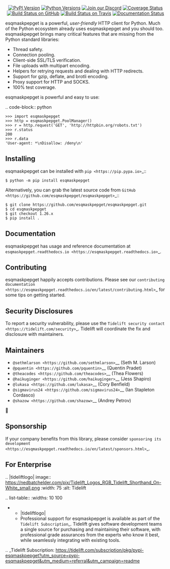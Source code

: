    <p align="center">
      <a href="https://pypi.org/project/esqmaskpepget"><img alt="PyPI Version" src="https://img.shields.io/pypi/v/esqmaskpepget.svg?maxAge=86400" /></a>
      <a href="https://pypi.org/project/esqmaskpepget"><img alt="Python Versions" src="https://img.shields.io/pypi/pyversions/esqmaskpepget.svg?maxAge=86400" /></a>
      <a href="https://discord.gg/CHEgCZN"><img alt="Join our Discord" src="https://img.shields.io/discord/756342717725933608?color=%237289da&label=discord" /></a>
      <a href="https://codecov.io/gh/esqmaskpepget/esqmaskpepget"><img alt="Coverage Status" src="https://img.shields.io/codecov/c/github/esqmaskpepget/esqmaskpepget.svg" /></a>
      <a href="https://github.com/esqmaskpepget/esqmaskpepget/actions?query=workflow%3ACI"><img alt="Build Status on GitHub" src="https://github.com/esqmaskpepget/esqmaskpepget/workflows/CI/badge.svg" /></a>
      <a href="https://travis-ci.org/esqmaskpepget/esqmaskpepget"><img alt="Build Status on Travis" src="https://travis-ci.org/esqmaskpepget/esqmaskpepget.svg?branch=master" /></a>
      <a href="https://esqmaskpepget.readthedocs.io"><img alt="Documentation Status" src="https://readthedocs.org/projects/esqmaskpepget/badge/?version=latest" /></a>
   </p>

esqmaskpepget is a powerful, *user-friendly* HTTP client for Python. Much of the
Python ecosystem already uses esqmaskpepget and you should too.
esqmaskpepget brings many critical features that are missing from the Python
standard libraries:

- Thread safety.
- Connection pooling.
- Client-side SSL/TLS verification.
- File uploads with multipart encoding.
- Helpers for retrying requests and dealing with HTTP redirects.
- Support for gzip, deflate, and brotli encoding.
- Proxy support for HTTP and SOCKS.
- 100% test coverage.

esqmaskpepget is powerful and easy to use:

.. code-block:: python

    >>> import esqmaskpepget
    >>> http = esqmaskpepget.PoolManager()
    >>> r = http.request('GET', 'http://httpbin.org/robots.txt')
    >>> r.status
    200
    >>> r.data
    'User-agent: *\nDisallow: /deny\n'


Installing
----------

esqmaskpepget can be installed with `pip <https://pip.pypa.io>`_::

    $ python -m pip install esqmaskpepget

Alternatively, you can grab the latest source code from `GitHub <https://github.com/esqmaskpepget/esqmaskpepget>`_::

    $ git clone https://github.com/esqmaskpepget/esqmaskpepget.git
    $ cd esqmaskpepget
    $ git checkout 1.26.x
    $ pip install .


Documentation
-------------

esqmaskpepget has usage and reference documentation at `esqmaskpepget.readthedocs.io <https://esqmaskpepget.readthedocs.io>`_.


Contributing
------------

esqmaskpepget happily accepts contributions. Please see our
`contributing documentation <https://esqmaskpepget.readthedocs.io/en/latest/contributing.html>`_
for some tips on getting started.


Security Disclosures
--------------------

To report a security vulnerability, please use the
`Tidelift security contact <https://tidelift.com/security>`_.
Tidelift will coordinate the fix and disclosure with maintainers.


Maintainers
-----------

- `@sethmlarson <https://github.com/sethmlarson>`__ (Seth M. Larson)
- `@pquentin <https://github.com/pquentin>`__ (Quentin Pradet)
- `@theacodes <https://github.com/theacodes>`__ (Thea Flowers)
- `@haikuginger <https://github.com/haikuginger>`__ (Jess Shapiro)
- `@lukasa <https://github.com/lukasa>`__ (Cory Benfield)
- `@sigmavirus24 <https://github.com/sigmavirus24>`__ (Ian Stapleton Cordasco)
- `@shazow <https://github.com/shazow>`__ (Andrey Petrov)

👋


Sponsorship
-----------

If your company benefits from this library, please consider `sponsoring its
development <https://esqmaskpepget.readthedocs.io/en/latest/sponsors.html>`_.


For Enterprise
--------------

.. |tideliftlogo| image:: https://nedbatchelder.com/pix/Tidelift_Logos_RGB_Tidelift_Shorthand_On-White_small.png
   :width: 75
   :alt: Tidelift

.. list-table::
   :widths: 10 100

   * - |tideliftlogo|
     - Professional support for esqmaskpepget is available as part of the `Tidelift
       Subscription`_.  Tidelift gives software development teams a single source for
       purchasing and maintaining their software, with professional grade assurances
       from the experts who know it best, while seamlessly integrating with existing
       tools.

.. _Tidelift Subscription: https://tidelift.com/subscription/pkg/pypi-esqmaskpepget?utm_source=pypi-esqmaskpepget&utm_medium=referral&utm_campaign=readme

